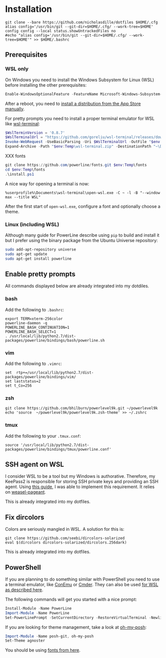 # Installation

```
git clone --bare https://github.com/nicholasdille/dotfiles $HOME/.cfg
alias config='/usr/bin/git --git-dir=$HOME/.cfg/ --work-tree=$HOME'
config config --local status.showUntrackedFiles no
#echo "alias config='/usr/bin/git --git-dir=$HOME/.cfg/ --work-tree=$HOME'" >> $HOME/.bashrc
```

## Prerequisites

### WSL only

On Windows you need to install the Windows Subsystem for Linux (WSL) before installing the other prerequisites:

```powershell
Enable-WindowsOptionalFeature -FeatureName Microsoft-Windows-Subsystem-Linux -Online
```

After a reboot, you need to [install a distribution from the App Store manually](https://aka.ms/wslstore).

For pretty prompts you need to install a proper terminal emulator for WSL like [wsl-terminal](https://github.com/goreliu/wsl-terminal):

```powershell
$WslTerminVersion = '0.8.7'
$WslTerminalUrl = "https://github.com/goreliu/wsl-terminal/releases/download/v$WslTerminVersion/wsl-terminal-$WslTerminVersion.zip"
Invoke-WebRequest -UseBasicParsing -Uri $WslTerminalUrl -OutFile "$env:Temp\wsl-terminal.zip"
Expand-Archive -Path "$env:Temp\wsl-terminal.zip" -DestinationPath "~\Documents\Apps"
```

XXX fonts

```powershell
git clone https://github.com/powerline/fonts.git $env:Temp\fonts
cd $env:Temp\fonts
.\install.ps1
```

A nice way for opening a terminal is now:

```
%userprofile%\Documents\wsl-terminal\open-wsl.exe -C ~ -l -B "--window max --title WSL"
```

After the first start of `open-wsl.exe`, configure a font and optionally choose a theme.

### Linux (including WSL)

Although many guide for PowerLine describe using `pip` to build and install it but I prefer using the binary package from the Ubuntu Universe repository:

```bash
sudo add-apt-repository universe
sudo apt-get update
sudo apt-get install powerline
```

## Enable pretty prompts

All commands displayed below are already integrated into my dotdiles.

### bash

Add the following to `.bashrc`:

```
export TERM=xterm-256color
powerline-daemon -q
POWERLINE_BASH_CONTINUATION=1
POWERLINE_BASH_SELECT=1
. /usr/local/lib/python2.7/dist-packages/powerline/bindings/bash/powerline.sh
```

### vim

Add the following to `.vimrc`:

```
set  rtp+=/usr/local/lib/python2.7/dist-packages/powerline/bindings/vim/
set laststatus=2
set t_Co=256
```

### zsh

```
git clone https://github.com/bhilburn/powerlevel9k.git ~/powerlevel9k
echo 'source  ~/powerlevel9k/powerlevel9k.zsh-theme' >> ~/.zshrc
```

### tmux

Add the following to your `.tmux.conf`:

```
source '/usr/local/lib/python2.7/dist-packages/powerline/bindings/tmux/powerline.conf'
```

## SSH agent on WSL

I consider WSL to be a tool but my Windows is authorative. Therefore, my KeePass2 is responsible for storing SSH private keys and providing an SSH agent. Using [this guide](https://solariz.de/de/ubuntu-subsystem-windows-keepass-keeagent-pageant-linux-ssh.htm), I was able to implement this requirement. It relies on [weasel-pageant](https://github.com/vuori/weasel-pageant).

This is already integrated into my dotfiles.

## Fix dircolors

Colors are seriously mangled in WSL. A solution for this is:

```
git clone https://github.com/seebi/dircolors-solarized
eval $(dircolors dircolors-solarized/dircolors.256dark)
```

This is already integrated into my dotfiles.

## PowerShell

If you are planning to do something similar with PowerShell you need to use a terminal emulator, like [ConEmu](https://conemu.github.io/) or [Cmder](http://cmder.net/). They can also be used [for WSL as described here](https://conemu.github.io/en/BashOnWindows.html).

The following commands will get you started with a nice prompt:

```powershell
Install-Module -Name PowerLine
Import-Module -Name PowerLine
Set-PowerLinePrompt -SetCurrentDirectory -RestoreVirtualTerminal -Newline -Timestamp -Colors "#00DDFF","#0066FF"
```

If you are looking for theme management, take a look at [oh-my-posh](https://github.com/JanJoris/oh-my-posh):

```powershell
Import-Module -Name posh-git, oh-my-posh
Set-Theme agnoster
```

You should be using [fonts from here](https://github.com/gabrielelana/awesome-terminal-fonts).
